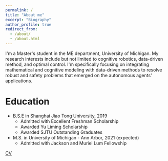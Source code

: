 ```yaml
---
permalink: /
title: "About me"
excerpt: "Biography"
author_profile: true
redirect_from: 
  - /about/
  - /about.html
---
```


I'm a Master's student in the ME department, University of Michigan. My research interests include but not limited to cognitive robotics, data-driven method, and optimal control. I'm specifically focusing on integrating mathematical and cognitive modeling with data-driven methods to resolve robust and safety problems that emerged on the autonomous agents' applications. 

Education
======
* B.S.E in Shanghai Jiao Tong University, 2019
  * Admitted with Excellent Freshman Scholarship
  * Awarded Yu Liming Scholarship
  * Awarded SJTU Outstanding Graduates
* M.S. in University of Michigan - Ann Arbor, 2021 (expected)
  * Admitted with Jackson and Muriel Lum Fellowship

[CV](http://XiaoLiSean.github.io/files/resume.pdf)